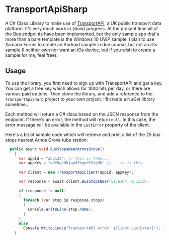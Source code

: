 # TransportApiSharp
A C# Class Library to make use of [TransportAPI](http://www.transportapi.com), a UK public transport data platform. It's very much work in (slow) progress. At the present time all of the Bus endpoints have been implemented, but the only sample app that's more than a bare template is the Windows 10 UWP sample. I plan to use Xamarin Forms to create an Android sample in due course, but not an iOs sample (I neither own nor want an iOs device, but if you wish to create a sample for me, feel free).

## Usage
To use the library, you first need to sign up with TransportAPI and get a key. You can get a free key which allows for 1000 hits per day, or there are various paid options. Then clone the library, and add a reference to the <code>TransportApiSharp</code> project to your own project. I'll create a NuGet library sometime...

Each method will return a C# class based on the JSON response from the endpoint. If there's an error, the method will return `null`. In this case, the error message will be available in the `LastError` property of the client.

Here's a bit of sample code which will retrieve and print a list of the 25 bus stops nearest Arnos Grove tube station:

```C#
  public async void BusStopsNearArnosGrove()
    {
      var appId = "abc123"; // This is fake...
      var appKey = "gdfkgndkjgndfkgndfklgdk" //... so is this.
            
      var client = new TransportApiClient(appId, appKey);

      var response = await client.BusStopsNear(51.6164, 0.1330);
      
      if (response != null)
      {
        foreach (var stop in response.stops)
        {
          Console.WriteLine(stop.name);
        }
      }
      else
        Console.WriteLine($"TransportAPI error: {client.LastError}"); // C# 6.0 string interpolation!
    }
```



  
